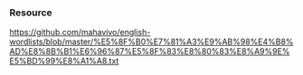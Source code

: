 ### Resource
https://github.com/mahavivo/english-wordlists/blob/master/%E5%8F%B0%E7%81%A3%E9%AB%98%E4%B8%AD%E8%8B%B1%E6%96%87%E5%8F%83%E8%80%83%E8%A9%9E%E5%BD%99%E8%A1%A8.txt